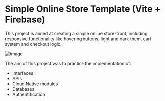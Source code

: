 # Simple Online Store Template (Vite + Firebase)

This project is aimed at creating a simple online store-front, including responsive functionality like hovering buttons, light and dark them, cart system and checkout logic.

![image](https://github.com/user-attachments/assets/c0365ae9-0794-4fcb-a0ee-a3b0c074e1be)

The aim of this project was to practice the implementation of:
* Interfaces
* APIs
* Cloud Native modules
* Databases
* Authentification
